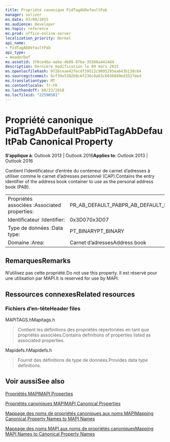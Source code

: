```yaml
---
title: Propriété canonique PidTagAbDefaultPab
manager: soliver
ms.date: 03/09/2015
ms.audience: Developer
ms.topic: reference
ms.prod: office-online-server
localization_priority: Normal
api_name:
- PidTagAbDefaultPab
api_type:
- HeaderDef
ms.assetid: 3f6ce4ba-aebe-4b89-87ba-35568a4414d4
description: Dernière modification le 09 mars 2015
ms.openlocfilehash: 0726ceae42fecdf39512c9095295ea643b138c64
ms.sourcegitcommit: 0cf39e5382b8c6f236c8a63c6036849ed3527ded
ms.translationtype: MT
ms.contentlocale: fr-FR
ms.lasthandoff: 08/23/2018
ms.locfileid: "22590581"
---
```

# <a name="pidtagabdefaultpab-canonical-property"></a><span data-ttu-id="8e349-103">Propriété canonique PidTagAbDefaultPab</span><span class="sxs-lookup"><span data-stu-id="8e349-103">PidTagAbDefaultPab Canonical Property</span></span>

  
  
<span data-ttu-id="8e349-104">**S’applique à**: Outlook 2013 | Outlook 2016</span><span class="sxs-lookup"><span data-stu-id="8e349-104">**Applies to**: Outlook 2013 | Outlook 2016</span></span> 
  
<span data-ttu-id="8e349-105">Contient l’identificateur d’entrée du conteneur de carnet d’adresses à utiliser comme le carnet d’adresses personnel (CAP).</span><span class="sxs-lookup"><span data-stu-id="8e349-105">Contains the entry identifier of the address book container to use as the personal address book (PAB).</span></span> 
  
|||
|:-----|:-----|
|<span data-ttu-id="8e349-106">Propriétés associées :</span><span class="sxs-lookup"><span data-stu-id="8e349-106">Associated properties:</span></span>  <br/> |<span data-ttu-id="8e349-107">PR_AB_DEFAULT_PAB</span><span class="sxs-lookup"><span data-stu-id="8e349-107">PR_AB_DEFAULT_PAB</span></span>  <br/> |
|<span data-ttu-id="8e349-108">Identificateur :</span><span class="sxs-lookup"><span data-stu-id="8e349-108">Identifier:</span></span>  <br/> |<span data-ttu-id="8e349-109">0x3D07</span><span class="sxs-lookup"><span data-stu-id="8e349-109">0x3D07</span></span>  <br/> |
|<span data-ttu-id="8e349-110">Type de données :</span><span class="sxs-lookup"><span data-stu-id="8e349-110">Data type:</span></span>  <br/> |<span data-ttu-id="8e349-111">PT_BINARY</span><span class="sxs-lookup"><span data-stu-id="8e349-111">PT_BINARY</span></span>  <br/> |
|<span data-ttu-id="8e349-112">Domaine :</span><span class="sxs-lookup"><span data-stu-id="8e349-112">Area:</span></span>  <br/> |<span data-ttu-id="8e349-113">Carnet d’adresses</span><span class="sxs-lookup"><span data-stu-id="8e349-113">Address book</span></span>  <br/> |
   
## <a name="remarks"></a><span data-ttu-id="8e349-114">Remarques</span><span class="sxs-lookup"><span data-stu-id="8e349-114">Remarks</span></span>

<span data-ttu-id="8e349-115">N’utilisez pas cette propriété.</span><span class="sxs-lookup"><span data-stu-id="8e349-115">Do not use this property.</span></span> <span data-ttu-id="8e349-116">Il est réservé pour une utilisation par MAPI.</span><span class="sxs-lookup"><span data-stu-id="8e349-116">It is reserved for use by MAPI.</span></span>
  
## <a name="related-resources"></a><span data-ttu-id="8e349-117">Ressources connexes</span><span class="sxs-lookup"><span data-stu-id="8e349-117">Related resources</span></span>

### <a name="header-files"></a><span data-ttu-id="8e349-118">Fichiers d’en-tête</span><span class="sxs-lookup"><span data-stu-id="8e349-118">Header files</span></span>

<span data-ttu-id="8e349-119">MAPITAGS.h</span><span class="sxs-lookup"><span data-stu-id="8e349-119">Mapitags.h</span></span>
  
> <span data-ttu-id="8e349-120">Contient les définitions des propriétés répertoriées en tant que propriétés associées.</span><span class="sxs-lookup"><span data-stu-id="8e349-120">Contains definitions of properties listed as associated properties.</span></span>
    
<span data-ttu-id="8e349-121">Mapidefs.h</span><span class="sxs-lookup"><span data-stu-id="8e349-121">Mapidefs.h</span></span>
  
> <span data-ttu-id="8e349-122">Fournit des définitions de type de données.</span><span class="sxs-lookup"><span data-stu-id="8e349-122">Provides data type definitions.</span></span>
    
## <a name="see-also"></a><span data-ttu-id="8e349-123">Voir aussi</span><span class="sxs-lookup"><span data-stu-id="8e349-123">See also</span></span>



[<span data-ttu-id="8e349-124">Propriétés MAPI</span><span class="sxs-lookup"><span data-stu-id="8e349-124">MAPI Properties</span></span>](mapi-properties.md)
  
[<span data-ttu-id="8e349-125">Propriétés canoniques MAPI</span><span class="sxs-lookup"><span data-stu-id="8e349-125">MAPI Canonical Properties</span></span>](mapi-canonical-properties.md)
  
[<span data-ttu-id="8e349-126">Mappage des noms de propriétés canoniques aux noms MAPI</span><span class="sxs-lookup"><span data-stu-id="8e349-126">Mapping Canonical Property Names to MAPI Names</span></span>](mapping-canonical-property-names-to-mapi-names.md)
  
[<span data-ttu-id="8e349-127">Mappage des noms MAPI aux noms de propriétés canoniques</span><span class="sxs-lookup"><span data-stu-id="8e349-127">Mapping MAPI Names to Canonical Property Names</span></span>](mapping-mapi-names-to-canonical-property-names.md)

